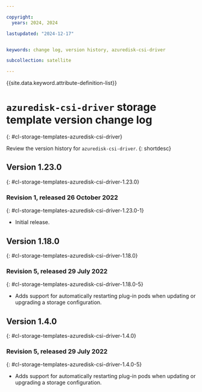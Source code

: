 ```yaml
---

copyright:
  years: 2024, 2024

lastupdated: "2024-12-17"


keywords: change log, version history, azuredisk-csi-driver

subcollection: satellite

---
```


{{site.data.keyword.attribute-definition-list}}

<!-- The content in this topic is auto-generated except for reuse-snippets indicated with {[ ]}. -->

# `azuredisk-csi-driver` storage template version change log
{: #cl-storage-templates-azuredisk-csi-driver}

Review the version history for `azuredisk-csi-driver`.
{: shortdesc}



## Version 1.23.0
{: #cl-storage-templates-azuredisk-csi-driver-1.23.0}


### Revision 1, released 26 October 2022
{: #cl-storage-templates-azuredisk-csi-driver-1.23.0-1}

- Initial release.



## Version 1.18.0
{: #cl-storage-templates-azuredisk-csi-driver-1.18.0}


### Revision 5, released 29 July 2022
{: #cl-storage-templates-azuredisk-csi-driver-1.18.0-5}

- Adds support for automatically restarting plug-in pods when updating or upgrading a storage configuration.



## Version 1.4.0
{: #cl-storage-templates-azuredisk-csi-driver-1.4.0}


### Revision 5, released 29 July 2022
{: #cl-storage-templates-azuredisk-csi-driver-1.4.0-5}

- Adds support for automatically restarting plug-in pods when updating or upgrading a storage configuration.
